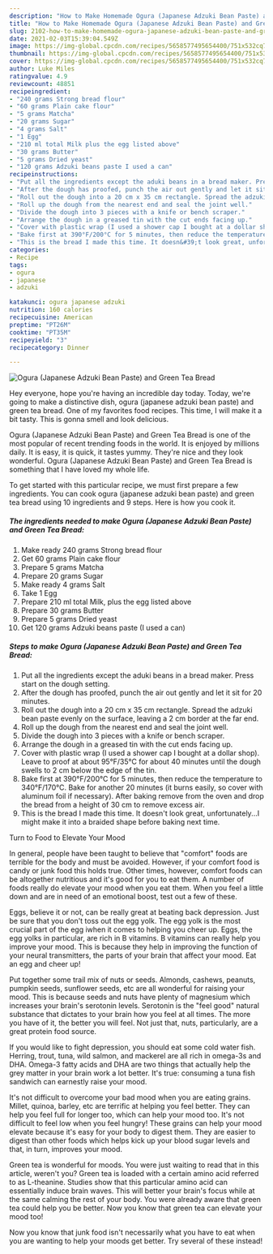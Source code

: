 ```yaml
---
description: "How to Make Homemade Ogura (Japanese Adzuki Bean Paste) and Green Tea Bread"
title: "How to Make Homemade Ogura (Japanese Adzuki Bean Paste) and Green Tea Bread"
slug: 2102-how-to-make-homemade-ogura-japanese-adzuki-bean-paste-and-green-tea-bread
date: 2021-02-03T15:39:04.549Z
image: https://img-global.cpcdn.com/recipes/5658577495654400/751x532cq70/ogura-japanese-adzuki-bean-paste-and-green-tea-bread-recipe-main-photo.jpg
thumbnail: https://img-global.cpcdn.com/recipes/5658577495654400/751x532cq70/ogura-japanese-adzuki-bean-paste-and-green-tea-bread-recipe-main-photo.jpg
cover: https://img-global.cpcdn.com/recipes/5658577495654400/751x532cq70/ogura-japanese-adzuki-bean-paste-and-green-tea-bread-recipe-main-photo.jpg
author: Luke Miles
ratingvalue: 4.9
reviewcount: 48851
recipeingredient:
- "240 grams Strong bread flour"
- "60 grams Plain cake flour"
- "5 grams Matcha"
- "20 grams Sugar"
- "4 grams Salt"
- "1 Egg"
- "210 ml total Milk plus the egg listed above"
- "30 grams Butter"
- "5 grams Dried yeast"
- "120 grams Adzuki beans paste I used a can"
recipeinstructions:
- "Put all the ingredients except the aduki beans in a bread maker. Press start on the dough setting."
- "After the dough has proofed, punch the air out gently and let it sit for 20 minutes."
- "Roll out the dough into a 20 cm x 35 cm rectangle. Spread the adzuki bean paste evenly on the surface, leaving a 2 cm border at the far end."
- "Roll up the dough from the nearest end and seal the joint well."
- "Divide the dough into 3 pieces with a knife or bench scraper."
- "Arrange the dough in a greased tin with the cut ends facing up."
- "Cover with plastic wrap (I used a shower cap I bought at a dollar shop). Leave to proof at about 95°F/35°C for about 40 minutes until the dough swells to 2 cm below the edge of the tin."
- "Bake first at 390°F/200°C for 5 minutes, then reduce the temperature to 340°F/170°C. Bake for another 20 minutes (it burns easily, so cover with aluminum foil if necessary). After baking remove from the oven and drop the bread from a height of 30 cm to remove excess air."
- "This is the bread I made this time. It doesn&#39;t look great, unfortunately...I might make it into a braided shape before baking next time."
categories:
- Recipe
tags:
- ogura
- japanese
- adzuki

katakunci: ogura japanese adzuki 
nutrition: 160 calories
recipecuisine: American
preptime: "PT26M"
cooktime: "PT35M"
recipeyield: "3"
recipecategory: Dinner

---
```



![Ogura (Japanese Adzuki Bean Paste) and Green Tea Bread](https://img-global.cpcdn.com/recipes/5658577495654400/751x532cq70/ogura-japanese-adzuki-bean-paste-and-green-tea-bread-recipe-main-photo.jpg)

Hey everyone, hope you're having an incredible day today. Today, we're going to make a distinctive dish, ogura (japanese adzuki bean paste) and green tea bread. One of my favorites food recipes. This time, I will make it a bit tasty. This is gonna smell and look delicious.

Ogura (Japanese Adzuki Bean Paste) and Green Tea Bread is one of the most popular of recent trending foods in the world. It is enjoyed by millions daily. It is easy, it is quick, it tastes yummy. They're nice and they look wonderful. Ogura (Japanese Adzuki Bean Paste) and Green Tea Bread is something that I have loved my whole life.




To get started with this particular recipe, we must first prepare a few ingredients. You can cook ogura (japanese adzuki bean paste) and green tea bread using 10 ingredients and 9 steps. Here is how you cook it.

<!--inarticleads1-->

##### The ingredients needed to make Ogura (Japanese Adzuki Bean Paste) and Green Tea Bread:

1. Make ready 240 grams Strong bread flour
1. Get 60 grams Plain cake flour
1. Prepare 5 grams Matcha
1. Prepare 20 grams Sugar
1. Make ready 4 grams Salt
1. Take 1 Egg
1. Prepare 210 ml total Milk, plus the egg listed above
1. Prepare 30 grams Butter
1. Prepare 5 grams Dried yeast
1. Get 120 grams Adzuki beans paste (I used a can)




<!--inarticleads2-->

##### Steps to make Ogura (Japanese Adzuki Bean Paste) and Green Tea Bread:

1. Put all the ingredients except the aduki beans in a bread maker. Press start on the dough setting.
1. After the dough has proofed, punch the air out gently and let it sit for 20 minutes.
1. Roll out the dough into a 20 cm x 35 cm rectangle. Spread the adzuki bean paste evenly on the surface, leaving a 2 cm border at the far end.
1. Roll up the dough from the nearest end and seal the joint well.
1. Divide the dough into 3 pieces with a knife or bench scraper.
1. Arrange the dough in a greased tin with the cut ends facing up.
1. Cover with plastic wrap (I used a shower cap I bought at a dollar shop). Leave to proof at about 95°F/35°C for about 40 minutes until the dough swells to 2 cm below the edge of the tin.
1. Bake first at 390°F/200°C for 5 minutes, then reduce the temperature to 340°F/170°C. Bake for another 20 minutes (it burns easily, so cover with aluminum foil if necessary). After baking remove from the oven and drop the bread from a height of 30 cm to remove excess air.
1. This is the bread I made this time. It doesn&#39;t look great, unfortunately...I might make it into a braided shape before baking next time.




Turn to Food to Elevate Your Mood


In general, people have been taught to believe that "comfort" foods are terrible for the body and must be avoided. However, if your comfort food is candy or junk food this holds true. Other times, however, comfort foods can be altogether nutritious and it's good for you to eat them. A number of foods really do elevate your mood when you eat them. When you feel a little down and are in need of an emotional boost, test out a few of these.

Eggs, believe it or not, can be really great at beating back depression. Just be sure that you don't toss out the egg yolk. The egg yolk is the most crucial part of the egg iwhen it comes to helping you cheer up. Eggs, the egg yolks in particular, are rich in B vitamins. B vitamins can really help you improve your mood. This is because they help in improving the function of your neural transmitters, the parts of your brain that affect your mood. Eat an egg and cheer up!

Put together some trail mix of nuts or seeds. Almonds, cashews, peanuts, pumpkin seeds, sunflower seeds, etc are all wonderful for raising your mood. This is because seeds and nuts have plenty of magnesium which increases your brain's serotonin levels. Serotonin is the "feel good" natural substance that dictates to your brain how you feel at all times. The more you have of it, the better you will feel. Not just that, nuts, particularly, are a great protein food source.

If you would like to fight depression, you should eat some cold water fish. Herring, trout, tuna, wild salmon, and mackerel are all rich in omega-3s and DHA. Omega-3 fatty acids and DHA are two things that actually help the grey matter in your brain work a lot better. It's true: consuming a tuna fish sandwich can earnestly raise your mood. 

It's not difficult to overcome your bad mood when you are eating grains. Millet, quinoa, barley, etc are terrific at helping you feel better. They can help you feel full for longer too, which can help your mood too. It's not difficult to feel low when you feel hungry! These grains can help your mood elevate because it's easy for your body to digest them. They are easier to digest than other foods which helps kick up your blood sugar levels and that, in turn, improves your mood.

Green tea is wonderful for moods. You were just waiting to read that in this article, weren't you? Green tea is loaded with a certain amino acid referred to as L-theanine. Studies show that this particular amino acid can essentially induce brain waves. This will better your brain's focus while at the same calming the rest of your body. You were already aware that green tea could help you be better. Now you know that green tea can elevate your mood too!

Now you know that junk food isn't necessarily what you have to eat when you are wanting to help your moods get better. Try several of these instead!

